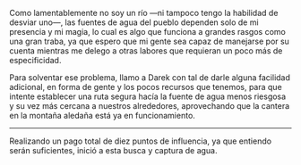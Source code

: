 Como lamentablemente no soy un río —ni tampoco tengo la habilidad de desviar uno—, las fuentes de agua del pueblo dependen solo de mi presencia y mi magia, lo cual es algo que funciona a grandes rasgos como una gran traba,  ya que espero que mi gente sea capaz de manejarse por su cuenta mientras me delego a otras labores que requieran un poco más de especificidad.

Para solventar ese problema, llamo a Darek con tal de darle alguna facilidad adicional, en forma de gente y los pocos recursos que tenemos, para que intente establecer una ruta segura hacía la fuente de agua menos riesgosa y su vez más cercana a nuestros alrededores, aprovechando que la cantera en la montaña aledaña está ya en funcionamiento.

---

Realizando un pago total de diez puntos de influencia, ya que entiendo serán suficientes, inició a esta busca y captura de agua.
